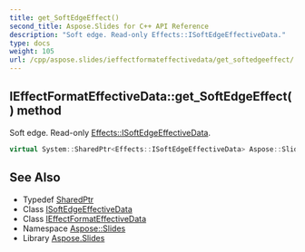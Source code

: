 ```yaml
---
title: get_SoftEdgeEffect()
second_title: Aspose.Slides for C++ API Reference
description: "Soft edge. Read-only Effects::ISoftEdgeEffectiveData."
type: docs
weight: 105
url: /cpp/aspose.slides/ieffectformateffectivedata/get_softedgeeffect/
---
```

## IEffectFormatEffectiveData::get_SoftEdgeEffect() method


Soft edge. Read-only [Effects::ISoftEdgeEffectiveData](../../../aspose.slides.effects/isoftedgeeffectivedata/).

```cpp
virtual System::SharedPtr<Effects::ISoftEdgeEffectiveData> Aspose::Slides::IEffectFormatEffectiveData::get_SoftEdgeEffect()=0
```

## See Also

* Typedef [SharedPtr](../../system/sharedptr/)
* Class [ISoftEdgeEffectiveData](../../aspose.slides.effects/isoftedgeeffectivedata/)
* Class [IEffectFormatEffectiveData](./)
* Namespace [Aspose::Slides](../)
* Library [Aspose.Slides](../../)